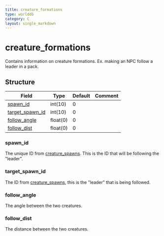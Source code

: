 ```yaml
---
title: creature_formations
type: worlddb
category: C
layout: single_markdown
---
```


# creature_formations
Contains information on creature formations. Ex. making an NPC follow a leader in a pack. 

## Structure

Field                                                                                             | Type     | Default | Comment
------------------------------------------------------------------------------------------------- | -------- | ------- | -------
[spawn_id](#spawn_id)               | int(10)  | 0       |        
[target_spawn_id](#target_spawn_id) | int(10)  | 0       |        
[follow_angle](#follow_angle)       | float(0) | 0       |        
[follow_dist](#follow_dist)         | float(0) | 0       |        

### spawn_id

The unique ID from [creature_spawns](http://www.ascemu.org/wiki/index.php?title=Creature_spawns "Creature spawns"). This is the ID that will be following the "leader".

### target_spawn_id

The ID from [creature_spawns](http://www.ascemu.org/wiki/index.php?title=Creature_spawns "Creature spawns"), this is the "leader" that is being followed.

### follow_angle

The angle between the two creatures.

### follow_dist

The distance between the two creatures.